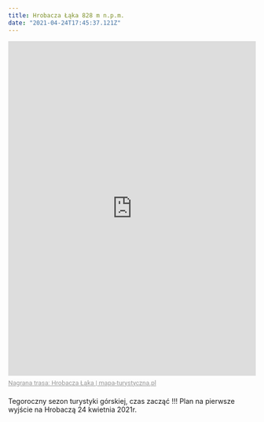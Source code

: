 ```yaml
---
title: Hrobacza Łąka 828 m n.p.m.
date: "2021-04-24T17:45:37.121Z"
---
```


<div style="max-width:600px;overflow:hidden;margin:0 auto;min-width:300px;"><iframe src="https://mapa-turystyczna.pl/map/widget/track/h1l0p1/148422a3.html" height="680" frameborder="0" style="width:100%;border:0;"></iframe><a href="https://mapa-turystyczna.pl/track/148422a3?utm_source=external_web&amp;utm_medium=widget&amp;utm_campaign=track_widget" target="_blank" style="color:#999;padding:7px 0;font-size: 13px;font-family:Roboto,Arial,sans-serif;display: inline-block;">Nagrana trasa: Hrobacza Łąka | mapa-turystyczna.pl</a></div>

Tegoroczny sezon turystyki górskiej, czas zacząć !!!
Plan na pierwsze wyjście na Hrobaczą 24 kwietnia 2021r.
